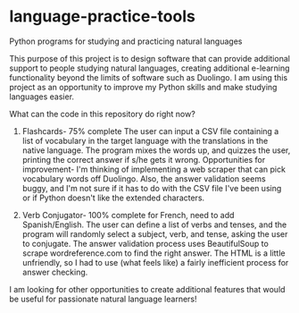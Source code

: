 # language-practice-tools
Python programs for studying and practicing natural languages

This purpose of this project is to design software that can provide additional support to people studying natural languages, creating additional e-learning functionality beyond the limits of software such as Duolingo. I am using this project as an opportunity to improve my Python skills and make studying languages easier.

What can the code in this repository do right now?
1. Flashcards- 75% complete
  The user can input a CSV file containing a list of vocabulary in the target language with the translations in the native language. The program mixes the words up, and quizzes    the user, printing the correct answer if s/he gets it wrong. 
  Opportunities for improvement- I'm thinking of implementing a web scraper that can pick vocabulary words off Duolingo. Also, the answer validation seems buggy, and I'm not sure if it has to do with the CSV file I've been using or if Python doesn't like the extended characters. 

2. Verb Conjugator- 100% complete for French, need to add Spanish/English.
  The user can define a list of verbs and tenses, and the program will randomly select a subject, verb, and tense, asking the user to conjugate. The answer validation process uses BeautifulSoup to scrape wordreference.com to find the right answer. The HTML is a little unfriendly, so I had to use (what feels like) a fairly inefficient process for answer checking.
  
I am looking for other opportunities to create additional features that would be useful for passionate natural language learners!
